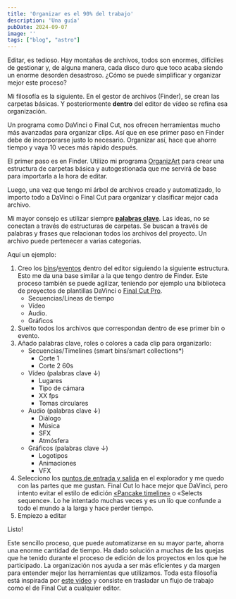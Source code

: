 ```yaml
---
title: 'Organizar es el 90% del trabajo'
description: 'Una guía'
pubDate: 2024-09-07
image: ''
tags: ["blog", "astro"]
---
```


Editar, es tedioso. Hay montañas de archivos, todos son enormes, difíciles de gestionar y, de alguna manera, cada disco duro que toco acaba siendo un enorme desorden desastroso. ¿Cómo se puede simplificar y organizar mejor este proceso?

Mi filosofía es la siguiente. En el gestor de archivos (Finder), se crean las carpetas básicas. Y posteriormente **dentro** del editor de vídeo se refina esa organización.

Un programa como DaVinci o Final Cut, nos ofrecen herramientas mucho más avanzadas para organizar clips. Así que en ese primer paso en Finder debe de incorporarse justo lo necesario. Organizar así, hace que ahorre tiempo y vaya 10 veces más rápido después.

El primer paso es en Finder. Utilizo mi programa [OrganizArt](https://castro.eus/experiments/organizart) para crear una estructura de carpetas básica y autogestionada que me servirá de base para importarla a la hora de editar.

Luego, una vez que tengo mi árbol de archivos creado y automatizado, lo importo todo a DaVinci o Final Cut para organizar y clasificar mejor cada archivo.

Mi mayor consejo es utilizar siempre [**palabras clave**](https://support.apple.com/es-es/guide/final-cut-pro/ver68416335/mac). Las ideas, no se conectan a través de estructuras de carpetas. Se buscan a través de palabras y frases que relacionan todos los archivos del proyecto. Un archivo puede pertenecer a varias categorías.

Aquí un ejemplo:

1. Creo los [bins](https://youtu.be/WJj-nka2u7Y?si=T8zHBLdkKdJ_jkB7&t=82)/[eventos](https://support.apple.com/es-es/guide/final-cut-pro/verf3fd270b/mac) dentro del editor siguiendo la siguiente estructura. Esto me da una base similar a la que tengo dentro de Finder. Este proceso también se puede agilizar, teniendo por ejemplo una biblioteca de proyectos de plantillas DaVinci o [Final Cut Pro](https://castro.eus/blog/fcpx).
	- Secuencias/Líneas de tiempo
	- Vídeo
	- Audio.
	- Gráficos
2. Suelto todos los archivos que correspondan dentro de ese primer bin o evento.
3. Añado palabras clave, roles o colores a cada clip para organizarlo:
	- Secuencias/Timelines (smart bins/smart collections*)
		- Corte 1
		- Corte 2 60s
	- Vídeo (palabras clave ↓)
		- Lugares
		- Tipo de cámara
		- XX fps
		- Tomas circulares
	- Audio (palabras clave ↓)
		- Diálogo
		- Música
		- SFX
		- Atmósfera
	- Gráficos (palabras clave ↓)
		- Logotipos
		- Animaciones
		- VFX
4. Selecciono los [puntos de entrada y salida](https://support.apple.com/es-es/guide/final-cut-pro/ver28cca92/mac) en el explorador y me quedo con las partes que me gustan. Final Cut lo hace mejor que DaVinci, pero intento evitar el estilo de edición [«Pancake timeline»](https://motionarray.com/learn/premiere-pro/pancake-timeline-premiere-pro/) o «Selects sequence». Lo he intentado muchas veces y es un lío que confunde a todo el mundo a la larga y hace perder tiempo.
5. Empiezo a editar

Listo!

Este sencillo proceso, que puede automatizarse en su mayor parte, ahorra una enorme cantidad de tiempo. Ha dado solución a muchas de las quejas que he tenido durante el proceso de edición de los proyectos en los que he participado. La organización nos ayuda a ser más eficientes y da margen para entender mejor las herramientas que utilizamos. Toda esta filosofía está inspirada por [este vídeo](https://youtu.be/iaeux3cGtQo?si=vjuUb6zKZbBmop43&t=121) y consiste en trasladar un flujo de trabajo como el de Final Cut a cualquier editor.

